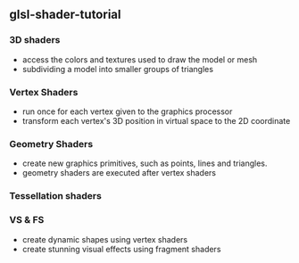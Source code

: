 ## glsl-shader-tutorial

### 3D shaders

- access the colors and textures used to draw the model or mesh
- subdividing a model into smaller groups of triangles

### Vertex Shaders

- run once for each vertex given to the graphics processor
- transform each vertex's 3D position in virtual space to the 2D coordinate

### Geometry Shaders

- create new graphics primitives, such as points, lines and triangles.
- geometry shaders are executed after vertex shaders

### Tessellation shaders

### VS & FS

- create dynamic shapes using vertex shaders
- create stunning visual effects using fragment shaders
